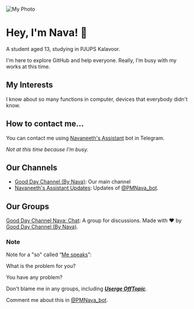 ![My Photo](https://telegra.ph/file/6218b06b40fcd5d047f00.jpg)
# Hey, I'm Nava! 👋

A student aged 13, studying in PJUPS Kalavoor.

I'm here to explore GitHub and help everyone.
Really, I'm busy with my works at this time.

## My Interests

I know about so many functions in computer, devices that everybody didn't know.

## How to contact me...

You can contact me using [Navaneeth's Assistant](https://t.me/PMNava_bot) bot in Telegram.

_Not at this time because I'm busy._

## Our Channels

* [Good Day Channel (By Nava)](https://t.me/GoodDayNava):
Our main channel
* [Navaneeth's Assistant Updates](https://t.me/NoPMNava):
Updates of [@PMNava_bot](https://t.me/PMNava_bot).

## Our Groups

[Good Day Channel Nava: Chat](https://t.me/GoodDayNChat):
A group for discussions. 
Made with ❤️ by [Good Day Channel (By Nava)](https://t.me/GoodDayNava).

### Note

Note for a "so" called “[Me speaks](https://t.me/IniIppoEndumParaya)”:

What is the problem for you?

You have any problem?

Don't blame me in any groups, including **_[Userge OffTopic](https://t.me/UsergeOT)_**.

Comment me about this in [@PMNava_bot](https://t.me/PMNava_bot).


<!---
Navaneeth-Renjith-8282/Navaneeth-Renjith-8282 is a ✨ special ✨ repository because its `README.md` (this file) appears on your GitHub profile.
You can click the Preview link to take a look at your changes.
--->
